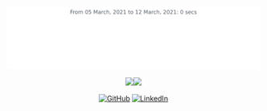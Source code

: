 <img src="https://github.com/Feggah/feggah/blob/master/images/stat.svg" alt="Text"/>
<p align="center">
	<img height="150px" src="https://github-readme-stats.vercel.app/api?username=feggah&theme=radical&show_icons=true" /><img height="150px" src="https://github-readme-stats.vercel.app/api/top-langs/?username=feggah&layout=compact&theme=radical" />
</p>
<p align="center">
	<a href="https://github.com/feggah"><img src="https://img.icons8.com/bubbles/50/000000/github.png" alt="GitHub"/></a>
	<a href="https://www.linkedin.com/in/ferreira070/"><img src="https://img.icons8.com/bubbles/50/000000/linkedin.png" alt="LinkedIn"/></a>
</p>
